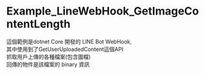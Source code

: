 # Example_LineWebHook_GetImageContentLength

這個範例是dotnet Core 開發的 LINE Bot WebHook,   
其中使用到了GetUserUploadedContent這個API  
抓取用戶上傳的各種檔案(包含圖檔)   
回傳的物件是該檔案的 binary 資訊  
